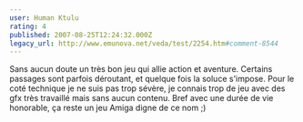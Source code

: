 ```yaml
---
user: Human Ktulu
rating: 4
published: 2007-08-25T12:24:32.000Z
legacy_url: http://www.emunova.net/veda/test/2254.htm#comment-8544
---
```

Sans aucun doute un très bon jeu qui allie action et aventure. Certains passages sont parfois déroutant, et quelque fois la soluce s'impose. Pour le coté technique je ne suis pas trop sévère, je connais trop de jeu avec des gfx très travaillé mais sans aucun contenu. Bref avec une durée de vie honorable, ça reste un jeu Amiga digne de ce nom ;)